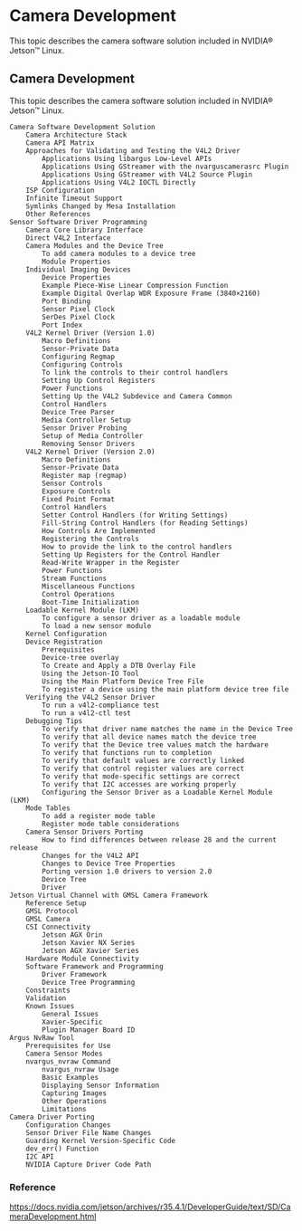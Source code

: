 # Camera Development

This topic describes the camera software solution included in NVIDIA® Jetson™ Linux.

## Camera Development

This topic describes the camera software solution included in NVIDIA® Jetson™ Linux.

    Camera Software Development Solution
        Camera Architecture Stack
        Camera API Matrix
        Approaches for Validating and Testing the V4L2 Driver
            Applications Using libargus Low-Level APIs
            Applications Using GStreamer with the nvarguscamerasrc Plugin
            Applications Using GStreamer with V4L2 Source Plugin
            Applications Using V4L2 IOCTL Directly
        ISP Configuration
        Infinite Timeout Support
        Symlinks Changed by Mesa Installation
        Other References
    Sensor Software Driver Programming
        Camera Core Library Interface
        Direct V4L2 Interface
        Camera Modules and the Device Tree
            To add camera modules to a device tree
            Module Properties
        Individual Imaging Devices
            Device Properties
            Example Piece-Wise Linear Compression Function
            Example Digital Overlap WDR Exposure Frame (3840×2160)
            Port Binding
            Sensor Pixel Clock
            SerDes Pixel Clock
            Port Index
        V4L2 Kernel Driver (Version 1.0)
            Macro Definitions
            Sensor-Private Data
            Configuring Regmap
            Configuring Controls
            To link the controls to their control handlers
            Setting Up Control Registers
            Power Functions
            Setting Up the V4L2 Subdevice and Camera Common
            Control Handlers
            Device Tree Parser
            Media Controller Setup
            Sensor Driver Probing
            Setup of Media Controller
            Removing Sensor Drivers
        V4L2 Kernel Driver (Version 2.0)
            Macro Definitions
            Sensor-Private Data
            Register map (regmap)
            Sensor Controls
            Exposure Controls
            Fixed Point Format
            Control Handlers
            Setter Control Handlers (for Writing Settings)
            Fill-String Control Handlers (for Reading Settings)
            How Controls Are Implemented
            Registering the Controls
            How to provide the link to the control handlers
            Setting Up Registers for the Control Handler
            Read-Write Wrapper in the Register
            Power Functions
            Stream Functions
            Miscellaneous Functions
            Control Operations
            Boot-Time Initialization
        Loadable Kernel Module (LKM)
            To configure a sensor driver as a loadable module
            To load a new sensor module
        Kernel Configuration
        Device Registration
            Prerequisites
            Device-tree overlay
            To Create and Apply a DTB Overlay File
            Using the Jetson-IO Tool
            Using the Main Platform Device Tree File
            To register a device using the main platform device tree file
        Verifying the V4L2 Sensor Driver
            To run a v4l2-compliance test
            To run a v4l2-ctl test
        Debugging Tips
            To verify that driver name matches the name in the Device Tree
            To verify that all device names match the device tree
            To verify that the Device tree values match the hardware
            To verify that functions run to completion
            To verify that default values are correctly linked
            To verify that control register values are correct
            To verify that mode-specific settings are correct
            To verify that I2C accesses are working properly
            Configuring the Sensor Driver as a Loadable Kernel Module (LKM)
        Mode Tables
            To add a register mode table
            Register mode table considerations
        Camera Sensor Drivers Porting
            How to find differences between release 28 and the current release
            Changes for the V4L2 API
            Changes to Device Tree Properties
            Porting version 1.0 drivers to version 2.0
            Device Tree
            Driver
    Jetson Virtual Channel with GMSL Camera Framework
        Reference Setup
        GMSL Protocol
        GMSL Camera
        CSI Connectivity
            Jetson AGX Orin
            Jetson Xavier NX Series
            Jetson AGX Xavier Series
        Hardware Module Connectivity
        Software Framework and Programming
            Driver Framework
            Device Tree Programming
        Constraints
        Validation
        Known Issues
            General Issues
            Xavier-Specific
            Plugin Manager Board ID
    Argus NvRaw Tool
        Prerequisites for Use
        Camera Sensor Modes
        nvargus_nvraw Command
            nvargus_nvraw Usage
            Basic Examples
            Displaying Sensor Information
            Capturing Images
            Other Operations
            Limitations
    Camera Driver Porting
        Configuration Changes
        Sensor Driver File Name Changes
        Guarding Kernel Version-Specific Code
        dev_err() Function
        I2C API
        NVIDIA Capture Driver Code Path

### Reference

https://docs.nvidia.com/jetson/archives/r35.4.1/DeveloperGuide/text/SD/CameraDevelopment.html
